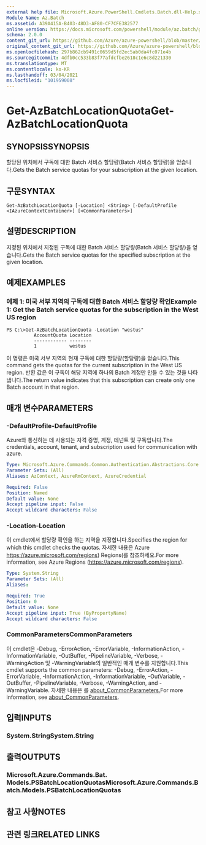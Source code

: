 ```yaml
---
external help file: Microsoft.Azure.PowerShell.Cmdlets.Batch.dll-Help.xml
Module Name: Az.Batch
ms.assetid: A39A415A-B403-48D3-AF80-CF7CFE382577
online version: https://docs.microsoft.com/powershell/module/az.batch/get-azbatchlocationquota
schema: 2.0.0
content_git_url: https://github.com/Azure/azure-powershell/blob/master/src/Batch/Batch/help/Get-AzBatchLocationQuota.md
original_content_git_url: https://github.com/Azure/azure-powershell/blob/master/src/Batch/Batch/help/Get-AzBatchLocationQuota.md
ms.openlocfilehash: 297b862cb9491c0659d5fd2ec5ab0da4fc071e4b
ms.sourcegitcommit: 4dfb0cc533b83f77afdcfbe2618c1e6c8d221330
ms.translationtype: MT
ms.contentlocale: ko-KR
ms.lasthandoff: 03/04/2021
ms.locfileid: "101959008"
---
```

# <span data-ttu-id="a178c-101">Get-AzBatchLocationQuota</span><span class="sxs-lookup"><span data-stu-id="a178c-101">Get-AzBatchLocationQuota</span></span>

## <span data-ttu-id="a178c-102">SYNOPSIS</span><span class="sxs-lookup"><span data-stu-id="a178c-102">SYNOPSIS</span></span>
<span data-ttu-id="a178c-103">할당된 위치에서 구독에 대한 Batch 서비스 할당량(Batch 서비스 할당량)을 얻습니다.</span><span class="sxs-lookup"><span data-stu-id="a178c-103">Gets the Batch service quotas for your subscription at the given location.</span></span>

## <span data-ttu-id="a178c-104">구문</span><span class="sxs-lookup"><span data-stu-id="a178c-104">SYNTAX</span></span>

```
Get-AzBatchLocationQuota [-Location] <String> [-DefaultProfile <IAzureContextContainer>] [<CommonParameters>]
```

## <span data-ttu-id="a178c-105">설명</span><span class="sxs-lookup"><span data-stu-id="a178c-105">DESCRIPTION</span></span>
<span data-ttu-id="a178c-106">지정된 위치에서 지정된 구독에 대한 Batch 서비스 할당량(Batch 서비스 할당량)을 얻습니다.</span><span class="sxs-lookup"><span data-stu-id="a178c-106">Gets the Batch service quotas for the specified subscription at the given location.</span></span>

## <span data-ttu-id="a178c-107">예제</span><span class="sxs-lookup"><span data-stu-id="a178c-107">EXAMPLES</span></span>

### <span data-ttu-id="a178c-108">예제 1: 미국 서부 지역의 구독에 대한 Batch 서비스 할당량 확인</span><span class="sxs-lookup"><span data-stu-id="a178c-108">Example 1: Get the Batch service quotas for the subscription in the West US region</span></span>
```
PS C:\>Get-AzBatchLocationQuota -Location "westus"
          AccountQuota Location
          ------------ --------
          1            westus
```

<span data-ttu-id="a178c-109">이 명령은 미국 서부 지역의 현재 구독에 대한 할당량(할당량)을 얻습니다.</span><span class="sxs-lookup"><span data-stu-id="a178c-109">This command gets the quotas for the current subscription in the West US region.</span></span>
<span data-ttu-id="a178c-110">반환 값은 이 구독이 해당 지역에 하나의 Batch 계정만 만들 수 있는 것을 나타냅니다.</span><span class="sxs-lookup"><span data-stu-id="a178c-110">The return value indicates that this subscription can create only one Batch account in that region.</span></span>

## <span data-ttu-id="a178c-111">매개 변수</span><span class="sxs-lookup"><span data-stu-id="a178c-111">PARAMETERS</span></span>

### <span data-ttu-id="a178c-112">-DefaultProfile</span><span class="sxs-lookup"><span data-stu-id="a178c-112">-DefaultProfile</span></span>
<span data-ttu-id="a178c-113">Azure와 통신하는 데 사용되는 자격 증명, 계정, 테넌트 및 구독입니다.</span><span class="sxs-lookup"><span data-stu-id="a178c-113">The credentials, account, tenant, and subscription used for communication with azure.</span></span>

```yaml
Type: Microsoft.Azure.Commands.Common.Authentication.Abstractions.Core.IAzureContextContainer
Parameter Sets: (All)
Aliases: AzContext, AzureRmContext, AzureCredential

Required: False
Position: Named
Default value: None
Accept pipeline input: False
Accept wildcard characters: False
```

### <span data-ttu-id="a178c-114">-Location</span><span class="sxs-lookup"><span data-stu-id="a178c-114">-Location</span></span>
<span data-ttu-id="a178c-115">이 cmdlet에서 할당량 확인을 하는 지역을 지정합니다.</span><span class="sxs-lookup"><span data-stu-id="a178c-115">Specifies the region for which this cmdlet checks the quotas.</span></span>
<span data-ttu-id="a178c-116">자세한 내용은 Azure https://azure.microsoft.com/regions) Regions(를 참조하세요.</span><span class="sxs-lookup"><span data-stu-id="a178c-116">For more information, see Azure Regions (https://azure.microsoft.com/regions).</span></span>

```yaml
Type: System.String
Parameter Sets: (All)
Aliases:

Required: True
Position: 0
Default value: None
Accept pipeline input: True (ByPropertyName)
Accept wildcard characters: False
```

### <span data-ttu-id="a178c-117">CommonParameters</span><span class="sxs-lookup"><span data-stu-id="a178c-117">CommonParameters</span></span>
<span data-ttu-id="a178c-118">이 cmdlet은 -Debug, -ErrorAction, -ErrorVariable, -InformationAction, -InformationVariable, -OutBuffer, -PipelineVariable, -Verbose, -WarningAction 및 -WarningVariable의 일반적인 매개 변수를 지원합니다.</span><span class="sxs-lookup"><span data-stu-id="a178c-118">This cmdlet supports the common parameters: -Debug, -ErrorAction, -ErrorVariable, -InformationAction, -InformationVariable, -OutVariable, -OutBuffer, -PipelineVariable, -Verbose, -WarningAction, and -WarningVariable.</span></span> <span data-ttu-id="a178c-119">자세한 내용은 를 [about_CommonParameters.](http://go.microsoft.com/fwlink/?LinkID=113216)</span><span class="sxs-lookup"><span data-stu-id="a178c-119">For more information, see [about_CommonParameters](http://go.microsoft.com/fwlink/?LinkID=113216).</span></span>

## <span data-ttu-id="a178c-120">입력</span><span class="sxs-lookup"><span data-stu-id="a178c-120">INPUTS</span></span>

### <span data-ttu-id="a178c-121">System.String</span><span class="sxs-lookup"><span data-stu-id="a178c-121">System.String</span></span>

## <span data-ttu-id="a178c-122">출력</span><span class="sxs-lookup"><span data-stu-id="a178c-122">OUTPUTS</span></span>

### <span data-ttu-id="a178c-123">Microsoft.Azure.Commands.Bat. Models.PSBatchLocationQuotas</span><span class="sxs-lookup"><span data-stu-id="a178c-123">Microsoft.Azure.Commands.Batch.Models.PSBatchLocationQuotas</span></span>

## <span data-ttu-id="a178c-124">참고 사항</span><span class="sxs-lookup"><span data-stu-id="a178c-124">NOTES</span></span>

## <span data-ttu-id="a178c-125">관련 링크</span><span class="sxs-lookup"><span data-stu-id="a178c-125">RELATED LINKS</span></span>
